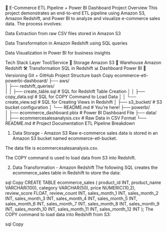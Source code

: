 🛒 E-Commerce ETL Pipeline + Power BI Dashboard
Project Overview
This project demonstrates an end-to-end ETL pipeline using Amazon S3, Amazon Redshift, and Power BI to analyze and visualize e-commerce sales data. The process involves:

Data Extraction from raw CSV files stored in Amazon S3

Data Transformation in Amazon Redshift using SQL queries

Data Visualization in Power BI for business insights

Tech Stack
Layer	Tool/Service
🧊 Storage	Amazon S3
🏢 Warehouse	Amazon Redshift
🛠️ Transformation	SQL in Redshift
📊 Dashboard	Power BI
📂 Versioning	Git + GitHub
Project Structure
bash
Copy
ecommerce-etl-powerbi-dashboard/
├── aws/                  
│   ├── redshift_queries/    
│   │   ├── create_table.sql      # SQL for Redshift Table Creation
│   │   ├── copy_data.sql         # SQL for COPY Command to Load Data
│   │   └── create_view.sql       # SQL for Creating Views in Redshift
│   ├── s3_bucket/               # S3 bucket configuration
│   └── README.md                # You’re here!
├── powerbi/                    
│   ├── ecommerce_dashboard.pbix   # Power BI Dashboard File
├── data/                        
│   ├── ecommercesalesanalysis.csv  # Raw Data in CSV Format
└── README.md                    # Project Documentation
ETL Pipeline Breakdown
1. Data Storage - Amazon S3
Raw e-commerce sales data is stored in an Amazon S3 bucket named ecommerce-etl-bucket.

The data file is ecommercesalesanalysis.csv.

The COPY command is used to load data from S3 into Redshift.

2. Data Transformation - Amazon Redshift
The following SQL creates the ecommerce_sales table in Redshift to store the data:

sql
Copy
CREATE TABLE ecommerce_sales (
    product_id INT,
    product_name VARCHAR(100),
    category VARCHAR(50),
    price NUMERIC(10,2),
    review_score FLOAT,
    review_count INT,
    sales_month_1 INT,
    sales_month_2 INT,
    sales_month_3 INT,
    sales_month_4 INT,
    sales_month_5 INT,
    sales_month_6 INT,
    sales_month_7 INT,
    sales_month_8 INT,
    sales_month_9 INT,
    sales_month_10 INT,
    sales_month_11 INT,
    sales_month_12 INT
);
The COPY command to load data into Redshift from S3:

sql
Copy

